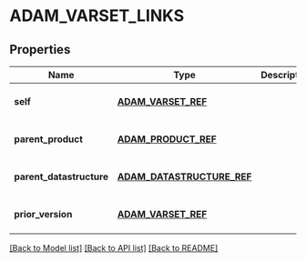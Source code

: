 # ADAM_VARSET_LINKS

## Properties
Name | Type | Description | Notes
------------ | ------------- | ------------- | -------------
**self** | [**ADAM_VARSET_REF**](AdamVarsetRef.md) |  | [optional] [default to null]
**parent_product** | [**ADAM_PRODUCT_REF**](AdamProductRef.md) |  | [optional] [default to null]
**parent_datastructure** | [**ADAM_DATASTRUCTURE_REF**](AdamDatastructureRef.md) |  | [optional] [default to null]
**prior_version** | [**ADAM_VARSET_REF**](AdamVarsetRef.md) |  | [optional] [default to null]

[[Back to Model list]](../README.md#documentation-for-models) [[Back to API list]](../README.md#documentation-for-api-endpoints) [[Back to README]](../README.md)


